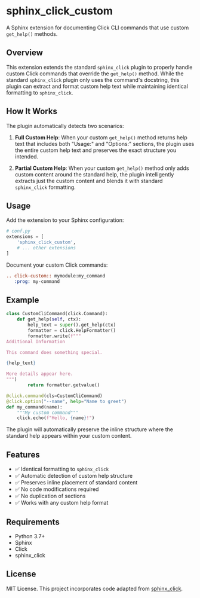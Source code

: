 # sphinx_click_custom

A Sphinx extension for documenting Click CLI commands that use custom `get_help()` methods.

## Overview

This extension extends the standard `sphinx_click` plugin to properly handle custom Click commands that override the `get_help()` method. While the standard `sphinx_click` plugin only uses the command's docstring, this plugin can extract and format custom help text while maintaining identical formatting to `sphinx_click`.

## How It Works

The plugin automatically detects two scenarios:

1. **Full Custom Help**: When your custom `get_help()` method returns help text that includes both "Usage:" and "Options:" sections, the plugin uses the entire custom help text and preserves the exact structure you intended.

2. **Partial Custom Help**: When your custom `get_help()` method only adds custom content around the standard help, the plugin intelligently extracts just the custom content and blends it with standard `sphinx_click` formatting.

## Usage

Add the extension to your Sphinx configuration:

```python
# conf.py
extensions = [
    'sphinx_click_custom',
    # ... other extensions
]
```

Document your custom Click commands:

```rst
.. click-custom:: mymodule:my_command
   :prog: my-command
```

## Example

```python
class CustomCliCommand(click.Command):
    def get_help(self, ctx):
        help_text = super().get_help(ctx)
        formatter = click.HelpFormatter()
        formatter.write(f"""
Additional Information

This command does something special.

{help_text}

More details appear here.
""")
        return formatter.getvalue()

@click.command(cls=CustomCliCommand)
@click.option("--name", help="Name to greet")
def my_command(name):
    """My custom command"""
    click.echo(f"Hello, {name}!")
```

The plugin will automatically preserve the inline structure where the standard help appears within your custom content.

## Features

- ✅ Identical formatting to `sphinx_click`
- ✅ Automatic detection of custom help structure
- ✅ Preserves inline placement of standard content
- ✅ No code modifications required
- ✅ No duplication of sections
- ✅ Works with any custom help format

## Requirements

- Python 3.7+
- Sphinx
- Click
- sphinx_click

## License

MIT License. This project incorporates code adapted from [sphinx_click](https://github.com/click-contrib/sphinx-click).